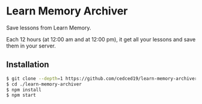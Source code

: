 # Learn Memory Archiver

Save lessons from Learn Memory.

Each 12 hours (at 12:00 am and at 12:00 pm), it get all your lessons and save them in your server.

## Installation
```bash
$ git clone --depth=1 https://github.com/cedced19/learn-memory-archiver
$ cd ./learn-memory-archiver
$ npm install
$ npm start
```
